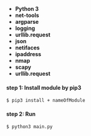  - **Python 3**
 - **net-tools** 
 - **argparse**
 - **logging**
 - **urllib.request**
 - **json**
 - **netifaces**
 - **ipaddress**
 - **nmap**
 - **scapy**
 - **urllib.request**

#### step 1: Install module by pip3

    $ pip3 install + nameOfModule

#### step 2: Run

    $ python3 main.py


